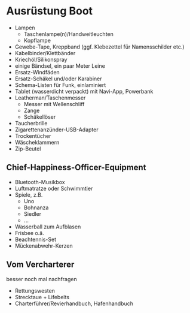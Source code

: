 Ausrüstung Boot
===============

- Lampen
  - Taschenlampe(n)/Handweitleuchten
  - Kopflampe
- Gewebe-Tape, Kreppband (ggf. Klebezettel für Namensschilder etc.)
- Kabelbinder/Klettbänder
- Kriechöl/Silikonspray
- einige Bändsel, ein paar Meter Leine
- Ersatz-Windfäden
- Ersatz-Schäkel und/oder Karabiner
- Schema-Listen für Funk, einlaminiert
- Tablet (wasserdicht verpackt) mit Navi-App, Powerbank
- Leatherman/Taschenmesser
  - Messer mit Wellenschliff
  - Zange
  - Schäkellöser
- Taucherbrille
- Zigarettenanzünder-USB-Adapter
- Trockentücher
- Wäscheklammern
- Zip-Beutel


Chief-Happiness-Officer-Equipment
---------------------------------

- Bluetooth-Musikbox
- Luftmatratze oder Schwimmtier
- Spiele, z.B.
  - Uno
  - Bohnanza
  - Siedler
  - ...
- Wasserball zum Aufblasen
- Frisbee o.ä.
- Beachtennis-Set
- Mückenabwehr-Kerzen


Vom Vercharterer
----------------
besser noch mal nachfragen

- Rettungswesten
- Strecktaue + Lifebelts
- Charterführer/Revierhandbuch, Hafenhandbuch

